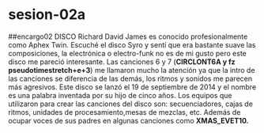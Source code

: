# sesion-02a
##encargo02 
DISCO 
Richard David James es conocido profesionalmente como Aphex Twin. 
Escuché el disco Syro y sentí que era bastante suave las composiciones, la electrónica o electro-funk no es de mi gusto pero este disco me pareció interesante.
Las canciones 6 y 7 (**CIRCLONT6A y fz pseudotimestretch+e+3**) me llamaron mucho la atención ya que la intro de las canciones se diferencia de las demás, los ritmos y sonidos me parecen más agresivos.
Este disco se lanzó el 19 de septiembre de 2014 y el nombre es una palabra inventada por su hijo de cinco años.
Los equipos que utilizaron para crear las canciones del disco son: secuenciadores, cajas de ritmos, unidades de procesamiento,mesas de mezclas, etc.
Además de ocupar voces de sus padres en algunas canciones como **XMAS_EVET10.**

